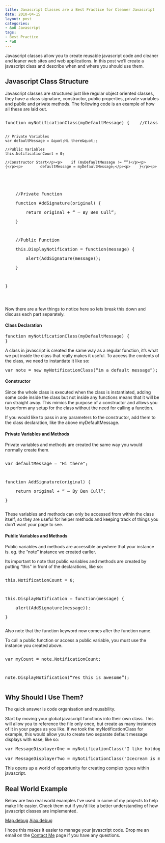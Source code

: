 ```yaml
---
title: Javascript Classes are a Best Practice for Cleaner Javascript
date: 2010-04-15
layout: post
categories:
- &o0 Javascript
tags:
- Best Practice
- *o0
---
```


<p>Javascript classes allow you to create reusable javascript code and cleaner and leaner web sites and web applications. In this post we’ll create a javascript class and describe when and where you should use them.</p>  <h2>Javascript Class Structure</h2>  <p>Javascript classes are structured just like regular object oriented classes, they have a class signature, constructor, public properties, private variables and public and private methods. The following code is an example of how all these are laid out.</p>  <pre class="prettyprint"><p>function myNotificationClass(myDefaultMessage) {    //Class Declaration

    // Private Variables
    var defaultMessage = &quot;Hi there&quot;;

    //Public Variables
    this.NotificationCount = 0;

    //Constructor Start</p><p>    if (myDefaultMessage != “”)</p><p>    {</p><p>        defaultMessage = myDefaultMessage;</p><p>    }</p><p>
</p><p>&#160;</p><p>    //Private Function</p><p>    function AddSignature(original) {</p><p>        return original + “ – By Ben Cull”;</p><p>    }</p><p>&#160;</p><p>    //Public Function</p><p>    this.DisplayNotification = function(message) {</p><p>        alert(AddSignature(message));</p><p>    }</p><p>&#160;</p><p>}</p><p>&#160;</p></pre>

<p>Now there are a few things to notice here so lets break this down and discuss each part separately.</p>

<h4>Class Declaration</h4>

<pre class="prettyprint">function myNotificationClass(myDefaultMessage) {
}</pre>

<p>A class in javascript is created the same way as a regular function, it’s what we put inside the class that really makes it useful. To access the contents of the class, we need to instantiate it like so:</p>

<pre class="prettyprint">var note = new myNotificationClass(“im a default message”);</pre>

<h4>Constructor</h4>

<p>Since the whole class is executed when the class is instantiated, adding some code inside the class but not inside any functions means that it will be run straight away. This mimics the purpose of a constructor and allows you to perform any setup for the class without the need for calling a function.</p>

<p>If you would like to pass in any parameters to the constructor, add them to the class declaration, like the above myDefaultMessage.</p>

<h4>Private Variables and Methods</h4>

<p>Private variables and methods are created the same way you would normally create them.</p>

<pre class="prettyprint"><p>var defaultMessage = &quot;Hi there&quot;; </p><p>&#160;</p><p>function AddSignature(original) {</p><p>    return original + “ – By Ben Cull”;</p><p>}</p></pre>

<p>These variables and methods can only be accessed from within the class itself, so they are useful for helper methods and keeping track of things you don’t want your page to see.</p>

<h4>Public Variables and Methods</h4>

<p>Public variables and methods are accessible anywhere that your instance is. eg. the “note” instance we created earlier.</p>

<p>Its important to note that public variables and methods are created by putting “this” in front of the declarations, like so:</p>

<pre class="prettyprint"><p>this.NotificationCount = 0; </p><p>&#160;</p><p>this.DisplayNotification = function(message) {</p><p>    alert(AddSignature(message));</p><p>}</p></pre>

<p>Also note that the function keyword now comes after the function name.</p>

<p>To call a public function or access a public variable, you must use the instance you created above.</p>

<pre class="prettyprint"><p>var myCount = note.NotificationCount;</p><p>&#160;</p><p>note.DisplayNotification(“Yes this is awesome”);</p></pre>

<h2>Why Should I Use Them?</h2>

<p>The quick answer is code organisation and reusability.</p>

<p>Start by moving your global javascript functions into their own class. This will allow you to reference the file only once, but create as many instances of it in your pages as you like. If we took the myNotificationClass for example, this would allow you to create two separate default message displays with ease, like so:</p>

<pre class="prettyprint">var MessageDisplayerOne = myNotificationClass(&quot;I like hotdogs&quot;);

var MessageDisplayerTwo = myNotificationClass(&quot;Icecream is my favourite&quot;);</pre>

<p>This opens up a world of opportunity for creating complex types within javascript.</p>

<h2>Real World Example</h2>

<p>Below are two real world examples I’ve used in some of my projects to help make life easier. Check them out if you’d like a better understanding of how javascript classes are implemented.</p>

<p><a href='/wp-content/uploads/2010/04/Map.debug_.js'>Map.debug</a>
<a href='/wp-content/uploads/2010/04/Ajax.debug_.js'>Ajax.debug</a></p>

<p>I hope this makes it easier to manage your javascript code. Drop me an email on the <a title="Contact Me" href="http://benjii.me/contact-me/">Contact Me</a> page if you have any questions.</p>